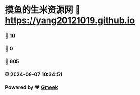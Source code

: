 # 摸鱼的生米资源网 :link: https://yang20121019.github.io 
### :page_facing_up: [10](https://yang20121019.github.io/tag.html) 
### :speech_balloon: 0 
### :hibiscus: 605 
### :alarm_clock: 2024-09-07 10:34:51 
### Powered by :heart: [Gmeek](https://github.com/Meekdai/Gmeek)
